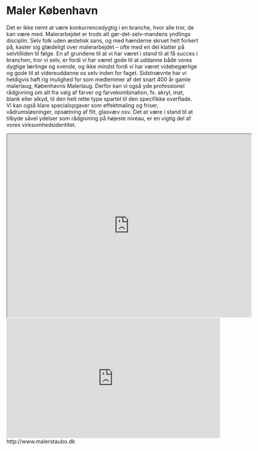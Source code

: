 # Maler København
Det er ikke nemt at være konkurrencedygtig i en branche, hvor alle tror, de kan være med. Malerarbejdet er trods alt gør-det-selv-mandens yndlings disciplin. Selv folk uden æstetisk sans, og med hænderne skruet helt forkert på, kaster sig glædeligt over malerarbejdet – ofte med en del klatter på selvtilliden til følge.  En af grundene til at vi har været i stand til at få succes i branchen, tror vi selv, er fordi vi har været gode til at uddanne både vores dygtige lærlinge og svende, og ikke mindst fordi vi har været videbegærlige og gode til at videreuddanne os selv inden for faget. Sidstnævnte har vi heldigvis haft rig mulighed for som medlemmer af det snart 400 år gamle malerlaug, Københavns Malerlaug.  Derfor kan vi også yde professionel rådgivning om alt fra valg af farver og farvekombination, fx. akryl, mat, blank eller alkyd, til den helt rette type spartel til den specifikke overflade. Vi kan også klare specialopgaver som effektmaling og friser, vådrumsløsninger, opsætning af filt, glasvæv osv. Det at være i stand til at tilbyde såvel ydelser som rådgivning på højeste niveau, er en vigtig del af vores virksomhedsidentitet.
<br>
<iframe src="https://www.google.com/maps/d/embed?mid=zc8gsszYHvNg.klrKLNAoF3k0" width="640" height="480"></iframe>
<br>
<iframe width="560" height="315" src="https://www.youtube.com/embed/IdMlk6AYhmY" frameborder="0" allowfullscreen></iframe>
<br>
http://www.malerstaubo.dk
